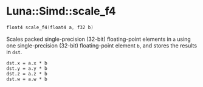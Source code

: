 # Luna::Simd::scale_f4

```c++
float4 scale_f4(float4 a, f32 b)
```

Scales packed single-precision (32-bit) floating-point elements in `a` using one single-precision (32-bit) floating-point element `b`, and stores the results in `dst`. 


```
dst.x = a.x * b
dst.y = a.y * b
dst.z = a.z * b
dst.w = a.w * b
```


